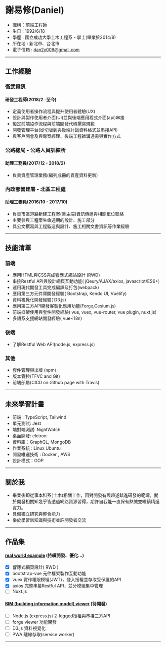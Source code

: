 # 謝易修(Daniel)

+ 職稱：前端工程師
+ 生日 : 1992/6/18
+ 學歷 : 國立成功大學土木工程系 - 學士(畢業於2014/8)
+ 所在地 : 新北市、台北市
+ 電子信箱 : dan2y006@gmail.com

 * * *

## 工作經驗

### 衛武資訊

#### 研發工程師(2018/2 -至今)

+ 定義使用者操作流程與提升使用者體驗(UX)
+ 設計與製作使用者介面(UI)並與後端應用程式介面(api)串接
+ 擬定前端協作流程與前端開發代碼撰寫規範
+ 開發管理平台(從切版到與後端討論資料格式並串接API)
+ 與客戶開會及與專案經理、後端工程師溝通需與實作方式

### 公路總局 - 公路人員訓練所

#### 助理工務員(2017/12 - 2018/2)

+ 負責資產管理業務(編列成冊的資產資料更新)

### 內政部營建署 - 北區工程處

#### 助理工務員(2016/10 - 2017/10)

+ 負責市區道路新建工程案(業主端)資訊傳遞與相關單位聯絡
+ 主要參與工程案生命週期的設計、施工部分
+ 具公文撰寫與工程監造與設計、施工相關文書資訊等作業經驗

* * *
  
## 技能清單

### 前端

+ 應用HTML與CSS完成響應式網站設計 (RWD)
+ 串接Restful API與設計網頁互動功能( jQeury/AJAX/axios, javascript/ES6+)
+ 運用現代開發工具完成編譯及打包(webpack)
+ 應用第三方元件庫開發經驗( Bootstrap, Kendo UI, Vuetify)
+ 資料視覺化開發經驗( D3.js)
+ 應用第三方API開發客製化應用功能(Forge,Cesium.js)
+ 前端框架使用與套件開發經驗( vue, vuex, vue-router, vue plugin, nuxt.js)
+ 多語系支援網站開發經驗( vue-i18n)

### 後端

+ 了解Restful Web API(node.js, express.js)

### 其他

+ 套件管理與出版 (npm)
+ 版本管控(TFVC and Git)
+ 前端部屬(CICD on Github page with Travis)

* * *

## 未來學習計畫

+ 前端 : TypeScript, Tailwind
+ 單元測試: Jest
+ 端對端測試: NightWatch
+ 桌面開發: eletron
+ 資料庫：GraphQL, MongoDB
+ 作業系統 : Linux Ubuntu
+ 開發維運技術 : Docker , AWS
+ 設計模式：OOP

* * *

## 關於我

+ 畢業後即從事本科系(土木)相關工作，因對開發有興趣遂踏進研發的範疇，關於開發相關知幾乎皆透過網路資源習得，期許自我能一直保有熱誠並繼續精進實力。
+ 具備獨立研究與整合能力
+ 樂於學習新知識與技術並許開發者交流

 * * *


## 作品集

#### [real world example](https://danielhsieh0618.github.io/real-world-vue/#/) (持續開發、優化...)
+ [x] 響應式網頁設計( RWD )
+ [x] bootstrap-vue 元件框架製作互動功能
+ [x] vuex 實作權限模組(JWT)，登入授權並存取受保護的API
+ [x] axios 完整串接Restful API，並分模組集中管理
+ [ ] Nuxt.js

#### [BIM (building information model) viewer]() (待開發)
+ [ ] Node.js (express.js) 2-legged授權與串接三方API
+ [ ] forge viewer 功能開發
+ [ ] D3.js 資料視覺化
+ [ ] PWA 離線存取(service worker)

 * * *